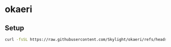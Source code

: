# okaeri

## Setup

```bash
curl -fsSL https://raw.githubusercontent.com/Skylight/okaeri/refs/heads/main/setup.sh | bash
```